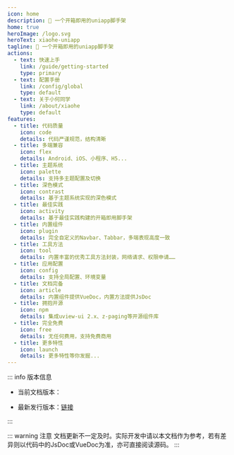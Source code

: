 ```yaml
---
icon: home
description: 🚀 一个开箱即用的uniapp脚手架
home: true
heroImage: /logo.svg
heroText: xiaohe-uniapp
tagline: 🚀 一个开箱即用的uniapp脚手架
actions:
  - text: 快速上手
    link: /guide/getting-started
    type: primary
  - text: 配置手册
    link: /config/global
    type: default
  - text: 关于小何同学
    link: /about/xiaohe
    type: default
features:
  - title: 代码质量
    icon: code
    details: 代码严谨规范，结构清晰
  - title: 多端兼容
    icon: flex
    details: Android、iOS、小程序、H5...
  - title: 主题系统
    icon: palette
    details: 支持多主题配置及切换
  - title: 深色模式
    icon: contrast
    details: 基于主题系统实现的深色模式
  - title: 最佳实践
    icon: activity
    details: 基于最佳实践构建的开箱即用脚手架
  - title: 内置组件
    icon: plugin
    details: 完全自定义的Navbar、Tabbar，多端表现高度一致
  - title: 工具方法
    icon: tool
    details: 内置丰富的优秀工具方法封装，网络请求、权限申请……
  - title: 应用配置
    icon: config
    details: 支持全局配置、环境变量
  - title: 文档完备
    icon: article
    details: 内置组件提供VueDoc，内置方法提供JsDoc
  - title: 拥抱开源
    icon: npm
    details: 集成uview-ui 2.x、z-paging等开源组件库
  - title: 完全免费
    icon: free
    details: 无任何费用，支持免费商用
  - title: 更多特性
    icon: launch
    details: 更多特性等你发掘...
---
```


::: info 版本信息

- 当前文档版本：<badge text="1.1.6" type="tip"></badge>

- 最新发行版本：[链接](https://github.com/xiaohe0601/xiaohe-uniapp/releases)

:::

::: warning 注意
文档更新不一定及时。实际开发中请以本文档作为参考，若有差异则以代码中的JsDoc或VueDoc为准，亦可直接阅读源码。
:::